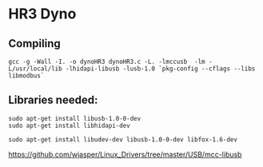 # HR3 Dyno

## Compiling


```
gcc -g -Wall -I. -o dynoHR3 dynoHR3.c -L. -lmccusb  -lm -L/usr/local/lib -lhidapi-libusb -lusb-1.0 `pkg-config --cflags --libs libmodbus`
```

## Libraries needed:
```
sudo apt-get install libusb-1.0-0-dev
sudo apt-get install libhidapi-dev

sudo apt-get install libudev-dev libusb-1.0-0-dev libfox-1.6-dev
```

https://github.com/wjasper/Linux_Drivers/tree/master/USB/mcc-libusb


